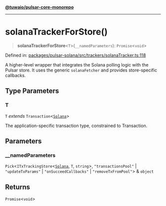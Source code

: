 [**@tuwaio/pulsar-core-monorepo**](../../../README.md)

***

# solanaTrackerForStore()

> **solanaTrackerForStore**\<`T`\>(`__namedParameters`): `Promise`\<`void`\>

Defined in: [packages/pulsar-solana/src/trackers/solanaTracker.ts:118](https://github.com/TuwaIO/pulsar-core/blob/985edec1767ef15f98a2291cd2f4c155d4746f3b/packages/pulsar-solana/src/trackers/solanaTracker.ts#L118)

A higher-level wrapper that integrates the Solana polling logic with the Pulsar store.
It uses the generic `solanaFetcher` and provides store-specific callbacks.

## Type Parameters

### T

`T` *extends* `Transaction`\<[`Solana`](../enumerations/SolanaTransactionTracker.md#solana)\>

The application-specific transaction type, constrained to Transaction.

## Parameters

### \_\_namedParameters

`Pick`\<`ITxTrackingStore`\<[`Solana`](../enumerations/SolanaTransactionTracker.md#solana), `T`, `string`\>, `"transactionsPool"` \| `"updateTxParams"` \| `"onSucceedCallbacks"` \| `"removeTxFromPool"`\> & `object`

## Returns

`Promise`\<`void`\>

